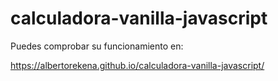 # calculadora-vanilla-javascript

Puedes comprobar su funcionamiento en:

https://albertorekena.github.io/calculadora-vanilla-javascript/
